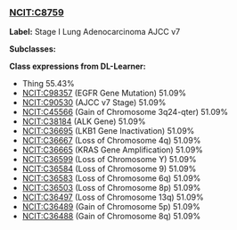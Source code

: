 
### [NCIT:C8759](http://purl.obolibrary.org/obo/NCIT_C8759)
**Label:** Stage I Lung Adenocarcinoma AJCC v7

**Subclasses:** 

**Class expressions from DL-Learner:**

- Thing 55.43%
- [NCIT:C98357](http://purl.obolibrary.org/obo/NCIT_C98357) (EGFR Gene Mutation) 51.09%
- [NCIT:C90530](http://purl.obolibrary.org/obo/NCIT_C90530) (AJCC v7 Stage) 51.09%
- [NCIT:C45566](http://purl.obolibrary.org/obo/NCIT_C45566) (Gain of Chromosome 3q24-qter) 51.09%
- [NCIT:C38184](http://purl.obolibrary.org/obo/NCIT_C38184) (ALK Gene) 51.09%
- [NCIT:C36695](http://purl.obolibrary.org/obo/NCIT_C36695) (LKB1 Gene Inactivation) 51.09%
- [NCIT:C36667](http://purl.obolibrary.org/obo/NCIT_C36667) (Loss of Chromosome 4q) 51.09%
- [NCIT:C36665](http://purl.obolibrary.org/obo/NCIT_C36665) (KRAS Gene Amplification) 51.09%
- [NCIT:C36599](http://purl.obolibrary.org/obo/NCIT_C36599) (Loss of Chromosome Y) 51.09%
- [NCIT:C36584](http://purl.obolibrary.org/obo/NCIT_C36584) (Loss of Chromosome 9) 51.09%
- [NCIT:C36583](http://purl.obolibrary.org/obo/NCIT_C36583) (Loss of Chromosome 6q) 51.09%
- [NCIT:C36503](http://purl.obolibrary.org/obo/NCIT_C36503) (Loss of Chromosome 8p) 51.09%
- [NCIT:C36497](http://purl.obolibrary.org/obo/NCIT_C36497) (Loss of Chromosome 13q) 51.09%
- [NCIT:C36489](http://purl.obolibrary.org/obo/NCIT_C36489) (Gain of Chromosome 5p) 51.09%
- [NCIT:C36488](http://purl.obolibrary.org/obo/NCIT_C36488) (Gain of Chromosome 8q) 51.09%


